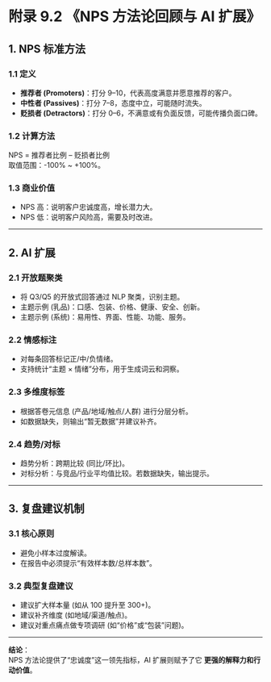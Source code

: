# 附录 9.2 《NPS 方法论回顾与 AI 扩展》

## 1. NPS 标准方法

### 1.1 定义
- **推荐者 (Promoters)**：打分 9–10，代表高度满意并愿意推荐的客户。
- **中性者 (Passives)**：打分 7–8，态度中立，可能随时流失。
- **贬损者 (Detractors)**：打分 0–6，不满意或有负面反馈，可能传播负面口碑。

### 1.2 计算方法
NPS = 推荐者比例 – 贬损者比例  
取值范围：-100% ~ +100%。

### 1.3 商业价值
- NPS 高：说明客户忠诚度高，增长潜力大。
- NPS 低：说明客户风险高，需要及时改进。

---

## 2. AI 扩展

### 2.1 开放题聚类
- 将 Q3/Q5 的开放式回答通过 NLP 聚类，识别主题。
- 主题示例 (乳品)：口感、包装、价格、健康、安全、创新。
- 主题示例 (系统)：易用性、界面、性能、功能、服务。

### 2.2 情感标注
- 对每条回答标记正/中/负情绪。
- 支持统计“主题 × 情绪”分布，用于生成词云和洞察。

### 2.3 多维度标签
- 根据答卷元信息 (产品/地域/触点/人群) 进行分层分析。
- 如数据缺失，则输出“暂无数据”并建议补齐。

### 2.4 趋势/对标
- 趋势分析：跨期比较 (同比/环比)。
- 对标分析：与竞品/行业平均值比较。若数据缺失，输出提示。

---

## 3. 复盘建议机制

### 3.1 核心原则
- 避免小样本过度解读。
- 在报告中必须提示“有效样本数/总样本数”。

### 3.2 典型复盘建议
- 建议扩大样本量 (如从 100 提升至 300+)。  
- 建议补齐维度 (如地域/渠道/触点)。  
- 建议对重点痛点做专项调研 (如“价格”或“包装”问题)。  

---

**结论**：  
NPS 方法论提供了“忠诚度”这一领先指标，AI 扩展则赋予了它 **更强的解释力和行动价值**。  
